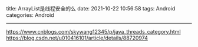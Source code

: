 title:  ArrayList是线程安全的么
date: 2021-10-22 10:56:58
tags: Android
categories: Android

------

https://www.cnblogs.com/skywang12345/p/java_threads_category.html
https://blog.csdn.net/u010416101/article/details/88720974

